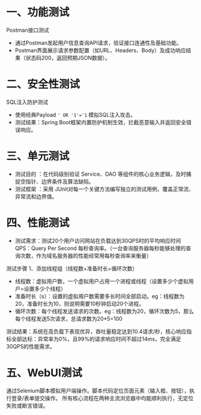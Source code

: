 # 一、功能测试
Postman接口测试
- 通过Postman发起用户信息查询API请求，验证接口连通性及基础功能。
- Postman界面展示请求参数配置（如URL、Headers、Body）及成功响应结果（状态码200，返回预期JSON数据）。
# 二、安全性测试
SQL注入防护测试
- 使用经典Payload `' OR '1'='1` 模拟SQL注入攻击。
- 测试结果：Spring Boot框架内置防护机制生效，拦截恶意输入并返回安全错误响应。
# 三、单元测试
- 测试目的 ：在代码级别验证 Service、DAO 等组件的核心业务逻辑，及时捕捉空指针、边界条件及算法缺陷。
- 测试框架 ：采用 JUnit对每一个关键方法编写独立的测试用例，覆盖正常流、异常流和边界值。
# 四、性能测试
- 测试需求：测试20个用户访问网站在负载达到30QPS时的平均响应时间
QPS：Query Per Second 每秒查询率。（一台查询服务器每秒能够处理的查询次数，作为域名服务器的性能经常用每秒查询率来衡量）

测试步骤
1、添加线程组（线程数+准备时长+循环次数）
- 线程数：虚拟用户数，一个虚拟用户占用一个进程或线程（设置多少个虚拟用户=设置多少个线程）
- 准备时长（s）：设置的虚拟用户数需要多长时间全部启动。eg：线程数为20，准备时长为10，则说明需要10秒钟启动20个进程。
- 循环次数：每个线程发送请求的次数。eg：线程数为20，循环次数为5，那么每个线程发送5次请求，总请求数为20\*5=100

测试结果：系统在高负载下表现优异，吞吐量稳定达到10.4请求/秒，核心响应指标全部达标：异常率为0%，且99%的请求响应时间不超过14ms，完全满足30QPS的性能需求。
# 五、WebUI测试
通过Selenium脚本模拟用户端操作。脚本代码定位页面元素（输入框、按钮），执行登录/表单提交操作。
所有核心流程在两种主流浏览器中均能顺利执行，无定位失败或断言错误。

